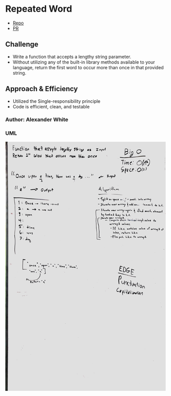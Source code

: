 # Repeated Word
* [Repo](https://github.com/alex-white-401-advanced-javascript/data-structures-and-algorithms/code-challenges/repeatedWord/)
* [PR](https://github.com/alex-white-401-advanced-javascript/data-structures-and-algorithms/pull/15)

## Challenge
* Write a function that accepts a lengthy string parameter.
* Without utilizing any of the built-in library methods available to your language, return the first word to occur more than once in that provided string.

## Approach & Efficiency
* Utilized the Single-responsibility principle
* Code is efficient, clean, and testable

### Author: Alexander White

### UML
![UML](./repeated-word.jpg)
